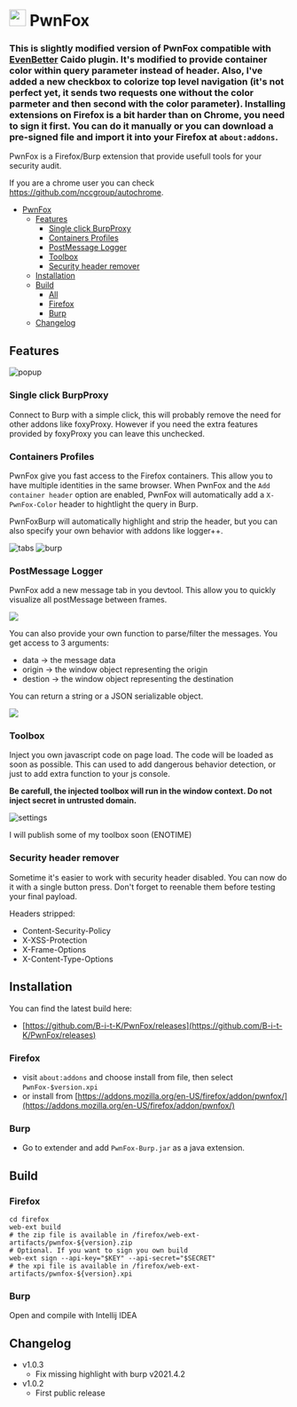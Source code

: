 # <img src="/firefox/icons/icon.svg" width=30> PwnFox

### This is slightly modified version of PwnFox compatible with [EvenBetter](https://github.com/bebiksior/EvenBetter) Caido plugin. It's modified to provide container color within query parameter instead of header. Also, I've added a new checkbox to colorize top level navigation (it's not perfect yet, it sends two requests one without the color parmeter and then second with the color parameter). Installing extensions on Firefox is a bit harder than on Chrome, you need to sign it first. You can do it manually or you can download a pre-signed file and import it into your Firefox at `about:addons`.



PwnFox is a Firefox/Burp extension that provide usefull tools for your security audit.

If you are a chrome user you can check https://github.com/nccgroup/autochrome. 

- [PwnFox](#img-srcfirefoxiconsiconsvg-width30-pwnfox)
  - [Features](#features)
    - [Single click BurpProxy](#single-click-burpproxy)
    - [Containers Profiles](#containers-profiles)
    - [PostMessage Logger](#postmessage-logger)
    - [Toolbox](#toolbox)
    - [Security header remover](#security-header-remover)
  - [Installation](#installation)
  - [Build](#build)
    - [All](#all)
    - [Firefox](#firefox)
    - [Burp](#burp)
  - [Changelog](#changelog)


## Features

![popup](/screenshots/popup.png)

### Single click BurpProxy

Connect to Burp with a simple click, this will probably remove the need for other addons like foxyProxy. However if you need the extra features provided by foxyProxy you can leave this unchecked. 

###  Containers Profiles

PwnFox give you fast access to the Firefox containers. This allow you to have multiple identities in the same browser. 
When PwnFox and the `Add container header` option are enabled, PwnFox will automatically add a `X-PwnFox-Color` header to hightlight the query in Burp.

PwnFoxBurp will automatically highlight and strip the header, but you can also specify your own behavior with addons like logger++.

![tabs](/screenshots/tabs.png)
![burp](/screenshots/burp.png)



### PostMessage Logger

PwnFox add a new message tab in you devtool. This allow you to quickly visualize all postMessage between frames.

![](/screenshots/post-single.png)

You can also provide your own function to parse/filter the messages.
You get access to 3 arguments:
 * data -> the message data
 * origin -> the window object representing the origin
 * destion -> the window object representing the destination

You can return a string or a JSON serializable object.

![](/screenshots/post-dual.png)


### Toolbox

Inject you own javascript code on page load. The code will be loaded as soon as possible. This can used to add dangerous behavior detection, or just to add extra function to your js console.

**Be carefull, the injected toolbox will run in the window context. Do not inject secret in untrusted domain.**


![settings](/screenshots/settings.png)

I will publish some of my toolbox soon (ENOTIME)


### Security header remover

Sometime it's easier to work with security header disabled. You can now do it with a single button press. Don't forget to reenable them before testing your final payload.

Headers stripped:
* Content-Security-Policy
* X-XSS-Protection
* X-Frame-Options
* X-Content-Type-Options

## Installation


You can find the latest build here:
* [https://github.com/B-i-t-K/PwnFox/releases](https://github.com/B-i-t-K/PwnFox/releases)

### Firefox
 - visit `about:addons` and choose install from file, then select `PwnFox-$version.xpi`
 - or install from 
[https://addons.mozilla.org/en-US/firefox/addon/pwnfox/](https://addons.mozilla.org/en-US/firefox/addon/pwnfox/)

### Burp
- Go to extender and add `PwnFox-Burp.jar` as a java extension.

## Build

### Firefox

```shell
cd firefox
web-ext build
# the zip file is available in /firefox/web-ext-artifacts/pwnfox-${version}.zip
# Optional. If you want to sign you own build
web-ext sign --api-key="$KEY" --api-secret="$SECRET"
# the xpi file is available in /firefox/web-ext-artifacts/pwnfox-${version}.xpi

```
### Burp

Open and compile with Intellij IDEA

## Changelog

* v1.0.3
  * Fix missing highlight with burp v2021.4.2
* v1.0.2
  * First public release
